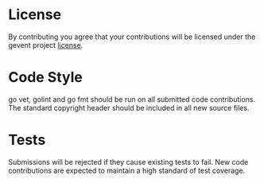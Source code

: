 # License
By contributing you agree that your contributions will be licensed under the gevent project [license](LICENSE).

# Code Style

go vet, golint and go fmt should be run on all submitted code contributions.  The standard copyright header should be included in all new source files.

# Tests

Submissions will be rejected if they cause existing tests to fail.  New code contributions are expected to maintain a high standard of test coverage.
